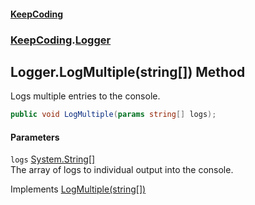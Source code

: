 #### [KeepCoding](index.md 'index')
### [KeepCoding](KeepCoding.md 'KeepCoding').[Logger](Logger.md 'KeepCoding.Logger')
## Logger.LogMultiple(string[]) Method
Logs multiple entries to the console.  
```csharp
public void LogMultiple(params string[] logs);
```
#### Parameters
<a name='KeepCoding.Logger.LogMultiple(string..).logs'></a>
`logs` [System.String](https://docs.microsoft.com/en-us/dotnet/api/System.String 'System.String')[[]](https://docs.microsoft.com/en-us/dotnet/api/System.Array 'System.Array')  
The array of logs to individual output into the console.
  

Implements [LogMultiple(string[])](ILog.LogMultiple.8hEw.NM7KbVYXvf+JfGQBw.md 'KeepCoding.ILog.LogMultiple(string[])')  
